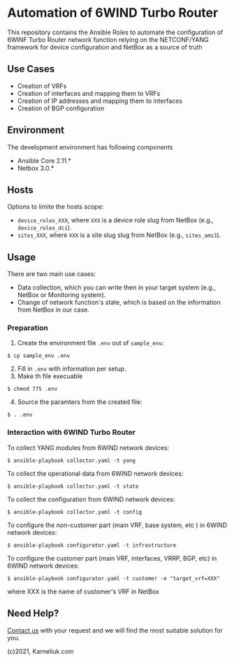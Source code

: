 # Automation of 6WIND Turbo Router
This repository contains the Ansible Roles to automate the configuration of 6WINF Turbo Router network function relying on the NETCONF/YANG framework for device configuration and NetBox as a source of truth

## Use Cases
- Creation of VRFs
- Creation of interfaces and mapping them to VRFs
- Creation of IP addresses and mapping them to interfaces
- Creation of BGP configuration

## Environment
The development environment has following components
- Ansible Core 2.11.*
- Netbox 3.0.*

## Hosts
Options to limite the hosts scope:
- `device_roles_XXX`, where `XXX` is a device role slug from NetBox (e.g., `device_roles_dci`).
- `sites_XXX`, where `XXX` is a site slug slug from NetBox (e.g., `sites_ams3`).

## Usage
There are two main use cases:
- Data collection, which you can write then in your target system (e.g., NetBox or Monitoring system).
- Change of network function's state, which is based on the information from NetBox in our case.

### Preparation
1. Create the environment file `.env` out of `sample_env`:
```
$ cp sample_env .env
```
2. Fill in `.env` with information per setup.
3. Make th file execuable
```
$ chmod 775 .env
```
4. Source the paramters from the created file:
```
$ . .env
```

### Interaction with 6WIND Turbo Router
To collect YANG modules from 6WIND network devices:
```
$ ansible-playbook collector.yaml -t yang
```

To collect the operational data from 6WIND network devices:
```
$ ansible-playbook collector.yaml -t state
```

To collect the configuration from 6WIND network devices:
```
$ ansible-playbook collector.yaml -t config
```

To configure the non-customer part (main VRF, base system, etc ) in 6WIND network devices:
```
$ ansible-playbook configurator.yaml -t infrastructure
```

To configure the customer part (main VRF, interfaces, VRRP, BGP, etc) in 6WIND network devices:
```
$ ansible-playbook configurator.yaml -t customer -e "target_vrf=XXX"
```
where XXX is the name of customer's VRF in NetBox

## Need Help?
[Contact us](https://karneliuk.com/contact/) with your request and we will find the most suitable solution for you.

(c)2021, Karneliuk.com